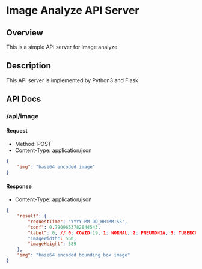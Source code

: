 # Image Analyze API Server

## Overview

This is a simple API server for image analyze.

## Description

This API server is implemented by Python3 and Flask.

## API Docs

### /api/image

#### Request

-   Method: POST
-   Content-Type: application/json

```json
{
	"img": "base64 encoded image"
}
```

#### Response

-   Content-Type: application/json

```json
{
	"result": {
		"requestTime": "YYYY-MM-DD_HH:MM:SS",
		"conf": 0.7909653782844543,
		"label": 0, // 0: COVID-19, 1: NORMAL, 2: PNEUMONIA, 3: TUBERCULOSIS
		"imageWidth": 560,
		"imageHeight": 589
	},
	"img": "base64 encoded bounding box image"
}
```
